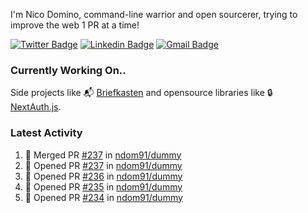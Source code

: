 
I'm Nico Domino, command-line warrior and open sourcerer, trying to improve the web 1 PR at a time!

[![Twitter Badge](https://img.shields.io/badge/-@ndom91-1ca0f1?style=flat-square&labelColor=1ca0f1&logo=twitter&logoColor=white&link=https://twitter.com/ndom91)](https://twitter.com/ndom91) [![Linkedin Badge](https://img.shields.io/badge/-ndom91-blue?style=flat-square&logo=Linkedin&logoColor=white&link=https://www.linkedin.com/in/ndom91/)](https://www.linkedin.com/in/ndom91/) [![Gmail Badge](https://img.shields.io/badge/-yo@ndo.dev-c14438?style=flat-square&logo=mail.ru&logoColor=white&link=mailto:yo@ndo.dev)](mailto:yo@ndo.dev)

### Currently Working On..

Side projects like 📬 [Briefkasten](https://briefkastenhq.com) and opensource libraries like 🔒 [NextAuth.js](https://github.com/nextauthjs/next-auth).

<!--START_SECTION_PROFILE_VIEWS:readme-info-->
<!--END_SECTION_PROFILE_VIEWS:readme-info-->

<!--START_SECTION_DAILY_COMMIT:readme-info-->
<!--END_SECTION_DAILY_COMMIT:readme-info-->

<!--START_SECTION_WEEKLY_COMMIT:readme-info-->
<!--END_SECTION_WEEKLY_COMMIT:readme-info-->

### Latest Activity

<!--START_SECTION:activity-->
1. 🎉 Merged PR [#237](https://github.com/ndom91/dummy/pull/237) in [ndom91/dummy](https://github.com/ndom91/dummy)
2. 💪 Opened PR [#237](https://github.com/ndom91/dummy/pull/237) in [ndom91/dummy](https://github.com/ndom91/dummy)
3. 💪 Opened PR [#236](https://github.com/ndom91/dummy/pull/236) in [ndom91/dummy](https://github.com/ndom91/dummy)
4. 💪 Opened PR [#235](https://github.com/ndom91/dummy/pull/235) in [ndom91/dummy](https://github.com/ndom91/dummy)
5. 💪 Opened PR [#234](https://github.com/ndom91/dummy/pull/234) in [ndom91/dummy](https://github.com/ndom91/dummy)
<!--END_SECTION:activity-->
